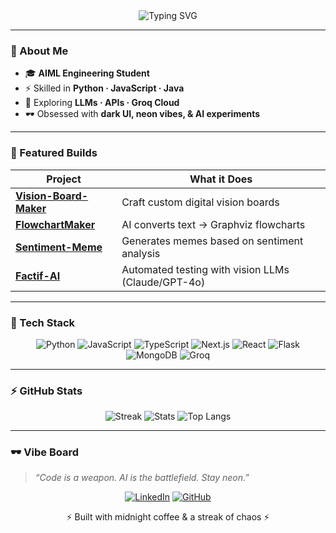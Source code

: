 <!-- ⚡ CYBERPUNK PROFILE – A-R007 -->
<div align="center">

<img src="https://readme-typing-svg.herokuapp.com?color=FF00FF&center=true&vCenter=true&width=700&height=45&lines=💀+Abdul+Rahman+–+A-R007;AIML+Engineer+in+the+Making;Code+⚡+Chaos+⚡+Creation;Stay+Neon+Stay+Ahead" alt="Typing SVG" />

</div>

---

### 🌌 About Me
- 🎓 **AIML Engineering Student**
- ⚡ Skilled in **Python · JavaScript · Java**
- 🤖 Exploring **LLMs · APIs · Groq Cloud**
- 🕶️ Obsessed with **dark UI, neon vibes, & AI experiments**

---

### 🚀 Featured Builds
| Project | What it Does |
|--------|--------------|
| [**Vision-Board-Maker**](https://github.com/A-R007/Vision-Board-Maker) | Craft custom digital vision boards |
| [**FlowchartMaker**](https://github.com/A-R007/FlowchartMaker) | AI converts text → Graphviz flowcharts |
| [**Sentiment-Meme**](https://github.com/A-R007/Sentiment-Meme) | Generates memes based on sentiment analysis |
| [**Factif-AI**](https://github.com/A-R007/factif-ai) | Automated testing with vision LLMs (Claude/GPT-4o) |

---

### 🧰 Tech Stack
<div align="center">

![Python](https://img.shields.io/badge/Python-3776AB?style=for-the-badge&logo=python&logoColor=white)
![JavaScript](https://img.shields.io/badge/JavaScript-F7DF1E?style=for-the-badge&logo=javascript&logoColor=black)
![TypeScript](https://img.shields.io/badge/TypeScript-3178C6?style=for-the-badge&logo=typescript&logoColor=white)
![Next.js](https://img.shields.io/badge/Next.js-000000?style=for-the-badge&logo=nextdotjs&logoColor=white)
![React](https://img.shields.io/badge/React-61DAFB?style=for-the-badge&logo=react&logoColor=black)
![Flask](https://img.shields.io/badge/Flask-000000?style=for-the-badge&logo=flask&logoColor=white)
![MongoDB](https://img.shields.io/badge/MongoDB-47A248?style=for-the-badge&logo=mongodb&logoColor=white)
![Groq](https://img.shields.io/badge/Groq-FF00FF?style=for-the-badge&logo=databricks&logoColor=white)

</div>

---

### ⚡ GitHub Stats
<div align="center">

![Streak](https://streak-stats.demolab.com?user=A-R007&theme=radical&hide_border=true&background=0D1117)
![Stats](https://github-readme-stats.vercel.app/api?username=A-R007&show_icons=true&theme=radical&hide_border=true&bg_color=0D1117&title_color=FF00FF&icon_color=FF0055)
![Top Langs](https://github-readme-stats.vercel.app/api/top-langs/?username=A-R007&layout=compact&theme=radical&hide_border=true&bg_color=0D1117&title_color=FF00FF)

</div>

---

### 🕶️ Vibe Board
> _“Code is a weapon. AI is the battlefield. Stay neon.”_

<div align="center">
  
[![LinkedIn](https://img.shields.io/badge/LinkedIn-0A66C2?style=for-the-badge&logo=linkedin&logoColor=white)](https://www.linkedin.com/in/abdul-rahman-mohammed-arshath/)
[![GitHub](https://img.shields.io/badge/GitHub-181717?style=for-the-badge&logo=github&logoColor=white)](https://github.com/A-R007)

⚡ Built with midnight coffee & a streak of chaos ⚡

</div>
